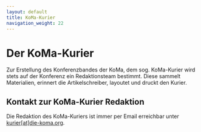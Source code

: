 ```yaml
---
layout: default
title: KoMa-Kurier
navigation_weight: 22
---
```


# Der KoMa-Kurier

Zur Erstellung des Konferenzbandes der KoMa, dem sog. KoMa-Kurier wird stets auf der Konferenz ein Redaktionsteam bestimmt. Diese sammelt Materialien, erinnert die Artikelschreiber, layoutet und druckt den Kurier.

## Kontakt zur KoMa-Kurier Redaktion

Die Redaktion des KoMa-Kuriers ist immer per Email erreichbar unter [kurier[at]die-koma.org](mailto:kurier@die-koma.org).
